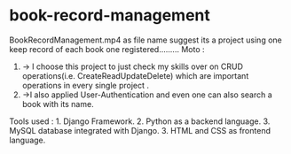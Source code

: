 # book-record-management
BookRecordManagement.mp4 as file name suggest its a project using one keep record of each book one registered.........
Moto :
1. -> I choose this project to just check my skills over on CRUD operations(i.e. CreateReadUpdateDelete) which are important operations in every single project .
2. ->I also applied User-Authentication and even one can also search a book with its name.

Tools used : 1. Django Framework.
2. Python as a backend language.
3. MySQL database integrated with Django.
3. HTML and CSS as frontend language.
